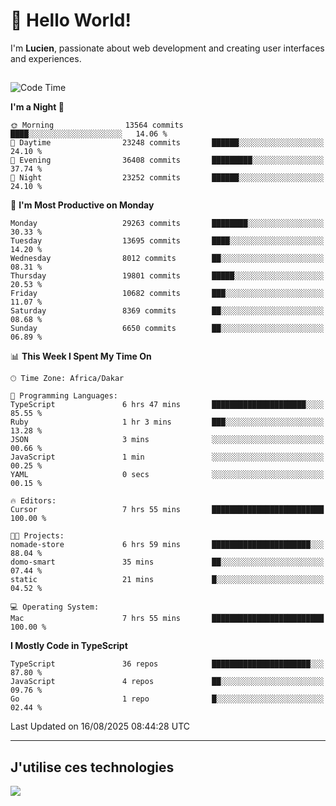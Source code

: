 # 👋 Hello World!

I'm **Lucien**, passionate about web development and creating user interfaces and experiences.

##

<!--START_SECTION:waka-->
![Code Time](http://img.shields.io/badge/Code%20Time-3%2C606%20hrs%2032%20mins-blue)

**I'm a Night 🦉** 

```text
🌞 Morning                13564 commits       ████░░░░░░░░░░░░░░░░░░░░░   14.06 % 
🌆 Daytime                23248 commits       ██████░░░░░░░░░░░░░░░░░░░   24.10 % 
🌃 Evening                36408 commits       █████████░░░░░░░░░░░░░░░░   37.74 % 
🌙 Night                  23252 commits       ██████░░░░░░░░░░░░░░░░░░░   24.10 % 
```
📅 **I'm Most Productive on Monday** 

```text
Monday                   29263 commits       ████████░░░░░░░░░░░░░░░░░   30.33 % 
Tuesday                  13695 commits       ████░░░░░░░░░░░░░░░░░░░░░   14.20 % 
Wednesday                8012 commits        ██░░░░░░░░░░░░░░░░░░░░░░░   08.31 % 
Thursday                 19801 commits       █████░░░░░░░░░░░░░░░░░░░░   20.53 % 
Friday                   10682 commits       ███░░░░░░░░░░░░░░░░░░░░░░   11.07 % 
Saturday                 8369 commits        ██░░░░░░░░░░░░░░░░░░░░░░░   08.68 % 
Sunday                   6650 commits        ██░░░░░░░░░░░░░░░░░░░░░░░   06.89 % 
```


📊 **This Week I Spent My Time On** 

```text
🕑︎ Time Zone: Africa/Dakar

💬 Programming Languages: 
TypeScript               6 hrs 47 mins       █████████████████████░░░░   85.55 % 
Ruby                     1 hr 3 mins         ███░░░░░░░░░░░░░░░░░░░░░░   13.28 % 
JSON                     3 mins              ░░░░░░░░░░░░░░░░░░░░░░░░░   00.66 % 
JavaScript               1 min               ░░░░░░░░░░░░░░░░░░░░░░░░░   00.25 % 
YAML                     0 secs              ░░░░░░░░░░░░░░░░░░░░░░░░░   00.15 % 

🔥 Editors: 
Cursor                   7 hrs 55 mins       █████████████████████████   100.00 % 

🐱‍💻 Projects: 
nomade-store             6 hrs 59 mins       ██████████████████████░░░   88.04 % 
domo-smart               35 mins             ██░░░░░░░░░░░░░░░░░░░░░░░   07.44 % 
static                   21 mins             █░░░░░░░░░░░░░░░░░░░░░░░░   04.52 % 

💻 Operating System: 
Mac                      7 hrs 55 mins       █████████████████████████   100.00 % 
```

**I Mostly Code in TypeScript** 

```text
TypeScript               36 repos            ██████████████████████░░░   87.80 % 
JavaScript               4 repos             ██░░░░░░░░░░░░░░░░░░░░░░░   09.76 % 
Go                       1 repo              █░░░░░░░░░░░░░░░░░░░░░░░░   02.44 % 
```




 Last Updated on 16/08/2025 08:44:28 UTC
<!--END_SECTION:waka-->
---

## J'utilise ces technologies

<p align="left">
  <a href="https://skillicons.dev">
    <img src="https://skillicons.dev/icons?i=ts,js,go,ruby,css,scss,tailwind,react,vite,nextjs,docker,figma,ableton" />
  </a>
</p>

